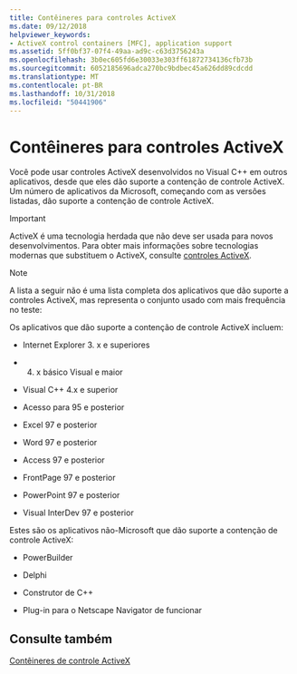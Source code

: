 ```yaml
---
title: Contêineres para controles ActiveX
ms.date: 09/12/2018
helpviewer_keywords:
- ActiveX control containers [MFC], application support
ms.assetid: 5ff0bf37-07f4-49aa-ad9c-c63d3756243a
ms.openlocfilehash: 3b0ec605fd6e30033e303ff61872734136cfb73b
ms.sourcegitcommit: 6052185696adca270bc9bdbec45a626dd89cdcdd
ms.translationtype: MT
ms.contentlocale: pt-BR
ms.lasthandoff: 10/31/2018
ms.locfileid: "50441906"
---
```

# <a name="containers-for-activex-controls"></a>Contêineres para controles ActiveX

Você pode usar controles ActiveX desenvolvidos no Visual C++ em outros aplicativos, desde que eles dão suporte a contenção de controle ActiveX. Um número de aplicativos da Microsoft, começando com as versões listadas, dão suporte a contenção de controle ActiveX.

>[!IMPORTANT]
> ActiveX é uma tecnologia herdada que não deve ser usada para novos desenvolvimentos. Para obter mais informações sobre tecnologias modernas que substituem o ActiveX, consulte [controles ActiveX](activex-controls.md).

> [!NOTE]
>  A lista a seguir não é uma lista completa dos aplicativos que dão suporte a controles ActiveX, mas representa o conjunto usado com mais frequência no teste:

Os aplicativos que dão suporte a contenção de controle ActiveX incluem:

- Internet Explorer 3. x e superiores

- 4. x básico Visual e maior

- Visual C++ 4.x e superior

- Acesso para 95 e posterior

- Excel 97 e posterior

- Word 97 e posterior

- Access 97 e posterior

- FrontPage 97 e posterior

- PowerPoint 97 e posterior

- Visual InterDev 97 e posterior

Estes são os aplicativos não-Microsoft que dão suporte a contenção de controle ActiveX:

- PowerBuilder

- Delphi

- Construtor de C++

- Plug-in para o Netscape Navigator de funcionar

## <a name="see-also"></a>Consulte também

[Contêineres de controle ActiveX](../mfc/activex-control-containers.md)

